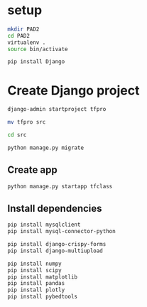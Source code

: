 # setup

```bash
mkdir PAD2
cd PAD2
virtualenv .
source bin/activate 

pip install Django
```

# Create Django project

```bash
django-admin startproject tfpro

mv tfpro src

cd src

python manage.py migrate

```

## Create app

```bash
python manage.py startapp tfclass
```

## Install dependencies

```bash
pip install mysqlclient
pip install mysql-connector-python

pip install django-crispy-forms
pip install django-multiupload

pip install numpy
pip install scipy
pip install matplotlib
pip install pandas
pip install plotly
pip install pybedtools

```


